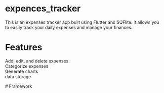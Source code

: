 # expences_tracker

This is an expenses tracker app built using Flutter and SQFlite. It allows you to easily track your daily expenses and manage your finances.
<h1>Features</h1>

Add, edit, and delete expenses<br>
Categorize expenses<br>
Generate charts<br>
data storage<br>


#   F r a m e w o r k 
 
 
